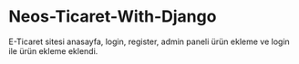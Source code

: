 # Neos-Ticaret-With-Django

E-Ticaret sitesi anasayfa, login, register, admin paneli ürün ekleme ve login ile ürün ekleme eklendi.


